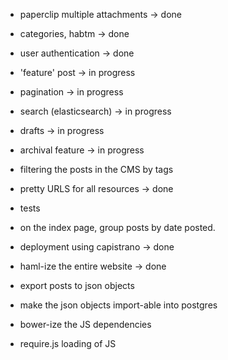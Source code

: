 + paperclip multiple attachments -> done
+ categories, habtm -> done
+ user authentication -> done
+ 'feature' post -> in progress
+ pagination -> in progress
+ search (elasticsearch) -> in progress
+ drafts -> in progress
+ archival feature -> in progress
+ filtering the posts in the CMS by tags
+ pretty URLS for all resources -> done
+ tests

+ on the index page, group posts by date posted.

+ deployment using capistrano -> done

+ haml-ize the entire website -> done
+ export posts to json objects
+ make the json objects import-able into postgres
+ bower-ize the JS dependencies
+ require.js loading of JS
